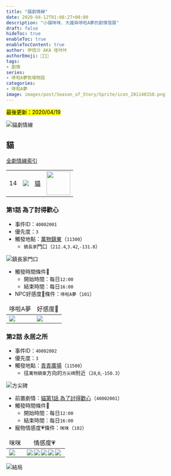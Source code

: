 ```yaml
---
title: "貓劇情線"
date: 2020-04-12T01:08:27+08:00
description: "小貓咪咪、大雄與哆啦A夢的劇情發展"
draft: false
hideToc: true
enableToc: true
enableTocContent: true
author: 伊琉沙 AKA 哇咔咔
authorEmoji: 👩🏿‍🚀
tags: 
- 劇情
series:
- 哆啦A夢牧場物語
categories:
- 哆啦A夢
image: images/post/Season_of_Story/Sprite/icon_201140150.png
---
```

<mark>最後更新：2020/04/19</mark>

![貓劇情線](/images/post/Season_of_Story/Texture2D/EventImage_3001.png)
## 貓
[全劇情線索引](../doraemon-story-index/#劇情線)
<table>
    <tr>
         <td>14</td>
         <td><img src= "/images/post/Season_of_Story/Sprite/icon_201140150.png"></td>
         <td><a href="../doraemon-story-14">貓</a></td>
         <td><img width="64px" src= "/images/post/Season_of_Story/Sprite/icon_201042010.png"></td>
    </tr>
</table>

### 第1話 為了討得歡心
+ 事件ID：`40002001`
+ 優先度：`3`
+ 觸發地點：[萬物鎮東](../doraemon-story-map-11300-east-natura)（`11300`）
    + `鎮長家`門口（`212.4`,`3.42`,`-131.8`）

![鎮長家門口](/images/post/Season_of_Story/Map/11300-200.png)
+ 觸發時間條件📆
    + 開始時間：每日`12:00`
    + 結束時間：每日`16:00`
+ NPC好感度💝條件：`哆啦A夢`（`101`）
<table>
    <thead>
        <tr>
            <td align="center">哆啦A夢</td>
            <td align="center">好感度💝</td>
        </tr>
    </thead>
    <tr>
        <td><img src= "/images/post/Season_of_Story/Sprite/icon_201041010.png"></td>
        <td><img src= "/images/post/Season_of_Story/Sprite/icon_201060030.png"></td>
    </tr>
</table>

### 第2話 永居之所
+ 事件ID：`40002002`
+ 優先度：`3`
+ 觸發地點：[青青廣場](../doraemon-story-map-11500-harappa-square)（`11500`）
    + 往`萬物鎮東`方向的`方尖碑`附近（`28`,`0`,`-150.3`）

![方尖碑](/images/post/Season_of_Story/Map/11500-01.png)
+ 前置劇情：[貓第1話 為了討得歡心](#第1話-為了討得歡心)（`40002001`）
+ 觸發時間條件📆
    + 開始時間：每日`12:00`
    + 結束時間：每日`16:00`
+ 寵物情感度💗條件：`咪咪`（`102`）
<table>
    <thead>
        <tr>
            <td align="center">咪咪</td>
            <td align="center">情感度💗</td>
        </tr>
    </thead>
    <tr>
        <td><img src= "/images/post/Season_of_Story/Sprite/icon_201042010.png"></td>
        <td><img align="left" src= "/images/post/Icon_Heart_Full.png"><img align="left" src= "/images/post/Icon_Heart_Full.png"><img align="left" src= "/images/post/Icon_Heart_Full.png"><img align="left" src= "/images/post/Icon_Heart_Full.png"><img align="left" src= "/images/post/Icon_Heart_Full.png"></td>
    </tr>
</table>

![結局](/images/post/Season_of_Story/Texture2D/EventImage_3001.png)